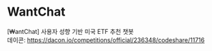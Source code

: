 # WantChat
[₩antChat] 사용자 성향 기반 미국 ETF 추천 챗봇  
데이콘: https://dacon.io/competitions/official/236348/codeshare/11716
